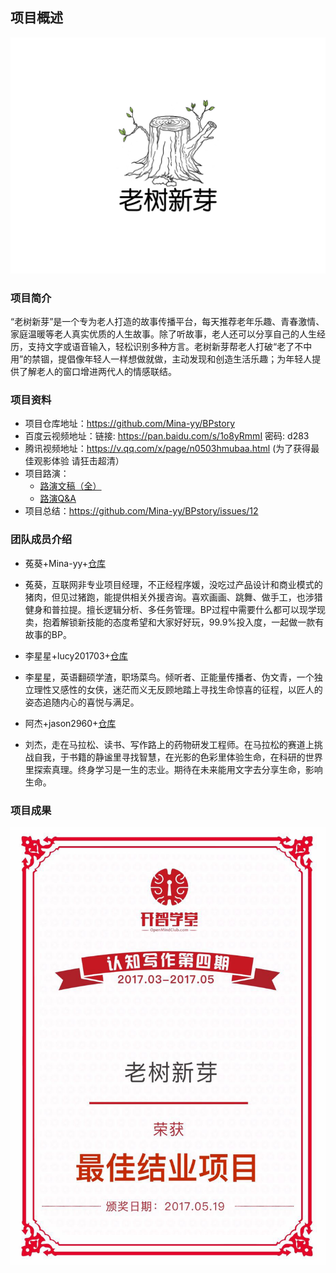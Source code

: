 ## 项目概述
![](cover.jpeg)

### 项目简介

“老树新芽”是一个专为老人打造的故事传播平台，每天推荐老年乐趣、青春激情、家庭温暖等老人真实优质的人生故事。除了听故事，老人还可以分享自己的人生经历，支持文字或语音输入，轻松识别多种方言。老树新芽帮老人打破“老了不中用”的禁锢，提倡像年轻人一样想做就做，主动发现和创造生活乐趣；为年轻人提供了解老人的窗口增进两代人的情感联结。

### 项目资料
* 项目仓库地址：https://github.com/Mina-yy/BPstory
* 百度云视频地址：链接: https://pan.baidu.com/s/1o8yRmmI 密码: d283
* 腾讯视频地址：https://v.qq.com/x/page/n0503hmubaa.html (为了获得最佳观影体验 请狂击超清）
* 项目路演：
	* [路演文稿（全）](BP路演文稿(全).pdf) 
	* [路演Q&A](170514老树新芽路演Q&A.md)
* 项目总结：https://github.com/Mina-yy/BPstory/issues/12

### 团队成员介绍

* 菟葵+Mina-yy+[仓库](https://github.com/Mina-yy)

* 菟葵，互联网非专业项目经理，不正经程序媛，没吃过产品设计和商业模式的猪肉，但见过猪跑，能提供相关外援咨询。喜欢画画、跳舞、做手工，也涉猎健身和普拉提。擅长逻辑分析、多任务管理。BP过程中需要什么都可以现学现卖，抱着解锁新技能的态度希望和大家好好玩，99.9%投入度，一起做一款有故事的BP。

* 李星星+lucy201703+[仓库](https://github.com/lucy201703)

* 李星星，英语翻硕学渣，职场菜鸟。倾听者、正能量传播者、伪文青，一个独立理性又感性的女侠，迷茫而义无反顾地踏上寻找生命惊喜的征程，以匠人的姿态追随内心的喜悦与满足。


* 阿杰+jason2960+[仓库](https://github.com/jason2960)

* 刘杰，走在马拉松、读书、写作路上的药物研发工程师。在马拉松的赛道上挑战自我，于书籍的静谧里寻找智慧，在光影的色彩里体验生命，在科研的世界里探索真理。终身学习是一生的志业。期待在未来能用文字去分享生命，影响生命。

### 项目成果
![](./award.jpeg)
